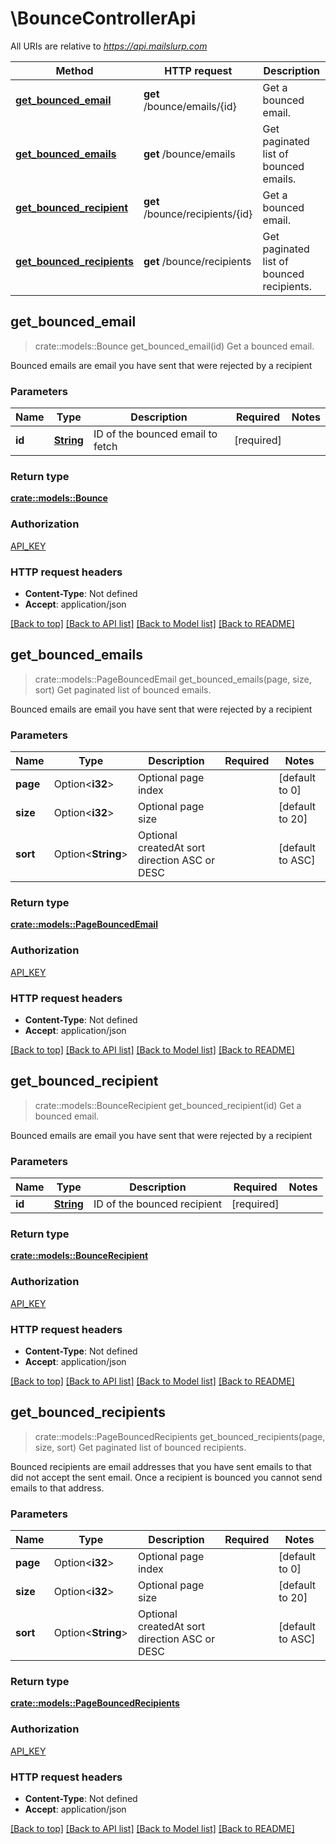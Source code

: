 # \BounceControllerApi

All URIs are relative to *https://api.mailslurp.com*

Method | HTTP request | Description
------------- | ------------- | -------------
[**get_bounced_email**](BounceControllerApi#get_bounced_email) | **get** /bounce/emails/{id} | Get a bounced email.
[**get_bounced_emails**](BounceControllerApi#get_bounced_emails) | **get** /bounce/emails | Get paginated list of bounced emails.
[**get_bounced_recipient**](BounceControllerApi#get_bounced_recipient) | **get** /bounce/recipients/{id} | Get a bounced email.
[**get_bounced_recipients**](BounceControllerApi#get_bounced_recipients) | **get** /bounce/recipients | Get paginated list of bounced recipients.



## get_bounced_email

> crate::models::Bounce get_bounced_email(id)
Get a bounced email.

Bounced emails are email you have sent that were rejected by a recipient

### Parameters


Name | Type | Description  | Required | Notes
------------- | ------------- | ------------- | ------------- | -------------
**id** | [**String**]() | ID of the bounced email to fetch | [required] |

### Return type

[**crate::models::Bounce**](Bounce)

### Authorization

[API_KEY](../README#API_KEY)

### HTTP request headers

- **Content-Type**: Not defined
- **Accept**: application/json

[[Back to top]](#) [[Back to API list]](../README#documentation-for-api-endpoints) [[Back to Model list]](../README#documentation-for-models) [[Back to README]](../README)


## get_bounced_emails

> crate::models::PageBouncedEmail get_bounced_emails(page, size, sort)
Get paginated list of bounced emails.

Bounced emails are email you have sent that were rejected by a recipient

### Parameters


Name | Type | Description  | Required | Notes
------------- | ------------- | ------------- | ------------- | -------------
**page** | Option<**i32**> | Optional page index  |  |[default to 0]
**size** | Option<**i32**> | Optional page size  |  |[default to 20]
**sort** | Option<**String**> | Optional createdAt sort direction ASC or DESC |  |[default to ASC]

### Return type

[**crate::models::PageBouncedEmail**](PageBouncedEmail)

### Authorization

[API_KEY](../README#API_KEY)

### HTTP request headers

- **Content-Type**: Not defined
- **Accept**: application/json

[[Back to top]](#) [[Back to API list]](../README#documentation-for-api-endpoints) [[Back to Model list]](../README#documentation-for-models) [[Back to README]](../README)


## get_bounced_recipient

> crate::models::BounceRecipient get_bounced_recipient(id)
Get a bounced email.

Bounced emails are email you have sent that were rejected by a recipient

### Parameters


Name | Type | Description  | Required | Notes
------------- | ------------- | ------------- | ------------- | -------------
**id** | [**String**]() | ID of the bounced recipient | [required] |

### Return type

[**crate::models::BounceRecipient**](BounceRecipient)

### Authorization

[API_KEY](../README#API_KEY)

### HTTP request headers

- **Content-Type**: Not defined
- **Accept**: application/json

[[Back to top]](#) [[Back to API list]](../README#documentation-for-api-endpoints) [[Back to Model list]](../README#documentation-for-models) [[Back to README]](../README)


## get_bounced_recipients

> crate::models::PageBouncedRecipients get_bounced_recipients(page, size, sort)
Get paginated list of bounced recipients.

Bounced recipients are email addresses that you have sent emails to that did not accept the sent email. Once a recipient is bounced you cannot send emails to that address.

### Parameters


Name | Type | Description  | Required | Notes
------------- | ------------- | ------------- | ------------- | -------------
**page** | Option<**i32**> | Optional page index  |  |[default to 0]
**size** | Option<**i32**> | Optional page size  |  |[default to 20]
**sort** | Option<**String**> | Optional createdAt sort direction ASC or DESC |  |[default to ASC]

### Return type

[**crate::models::PageBouncedRecipients**](PageBouncedRecipients)

### Authorization

[API_KEY](../README#API_KEY)

### HTTP request headers

- **Content-Type**: Not defined
- **Accept**: application/json

[[Back to top]](#) [[Back to API list]](../README#documentation-for-api-endpoints) [[Back to Model list]](../README#documentation-for-models) [[Back to README]](../README)

